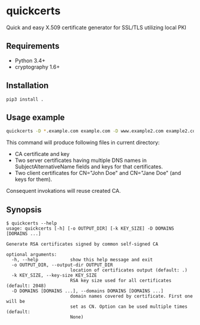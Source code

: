 # quickcerts

Quick and easy X.509 certificate generator for SSL/TLS utilizing local PKI

## Requirements

* Python 3.4+
* cryptography 1.6+

## Installation

```
pip3 install .
```

## Usage example

```bash
quickcerts -D *.example.com example.com -D www.example2.com example2.com mx.example2.com -C "John Doe" -C "Jane Doe"
```

This command will produce following files in current directory:
* CA certificate and key
* Two server certificates having multiple DNS names in SubjectAlternativeName fields and keys for that certificates.
* Two client certificates for CN="John Doe" and CN="Jane Doe" (and keys for them).

Consequent invokations will reuse created CA.

## Synopsis

```
$ quickcerts --help
usage: quickcerts [-h] [-o OUTPUT_DIR] [-k KEY_SIZE] -D DOMAINS [DOMAINS ...]

Generate RSA certificates signed by common self-signed CA

optional arguments:
  -h, --help            show this help message and exit
  -o OUTPUT_DIR, --output-dir OUTPUT_DIR
                        location of certificates output (default: .)
  -k KEY_SIZE, --key-size KEY_SIZE
                        RSA key size used for all certificates (default: 2048)
  -D DOMAINS [DOMAINS ...], --domains DOMAINS [DOMAINS ...]
                        domain names covered by certificate. First one will be
                        set as CN. Option can be used multiple times (default:
                        None)
```
